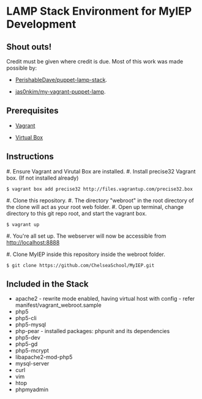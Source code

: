 # LAMP Stack Environment for MyIEP Development

## Shout outs!
Credit must be given where credit is due. Most of this work was made possible by:

* [PerishableDave/puppet-lamp-stack](https://github.com/PerishableDave/puppet-lamp-stack).

* [jas0nkim/my-vagrant-puppet-lamp](https://github.com/jas0nkim/my-vagrant-puppet-lamp).

## Prerequisites

* [Vagrant](http://www.vagrantup.com/)

* [Virtual Box](https://www.virtualbox.org/)

## Instructions

#. Ensure Vagrant and Virutal Box are installed.
#. Install precise32 Vagrant box. (If not installed already)

	$ vagrant box add precise32 http://files.vagrantup.com/precise32.box

#. Clone this repository.
#. The directory "webroot" in the root directory of the clone will act as your root web folder.
#. Open up terminal, change directory to this git repo root, and start the vagrant box.

	$ vagrant up

#. You're all set up. The webserver will now be accessible from [http://localhost:8888](http://localhost:8888)

#. Clone MyIEP inside this repository inside the webroot folder.

	$ git clone https://github.com/ChelseaSchool/MyIEP.git

	


## Included in the Stack

* apache2 - rewrite mode enabled, having virtual host with config - refer manifest/vagrant_webroot.sample
* php5
* php5-cli
* php5-mysql
* php-pear - installed packages: phpunit and its dependencies
* php5-dev
* php5-gd
* php5-mcrypt
* libapache2-mod-php5
* mysql-server
* curl
* vim
* htop
* phpmyadmin
